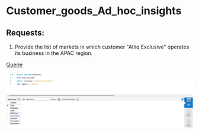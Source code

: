 # Customer_goods_Ad_hoc_insights
## Requests:
1. Provide the list of markets in which customer "Atliq Exclusive" operates its
business in the APAC region.

[Querie](https://github.com/farizalik/Customer_goods_Ad_hoc_insights/blob/main/queries/Req_1.sql)


![Diagram](https://github.com/farizalik/Customer_goods_Ad_hoc_insights/blob/main/Queries_SS/Req_1.png)

